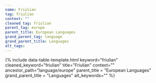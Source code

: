 ```yaml
---
name: Friulian
tag: friulian
context: ""
cleaned_tag: friulian
parent_tag: europe
parent_title: European Languages
grand_parent_tag: language
grand_parent_title: Languages
alt_tags: 
---
```


{% include data-table-template.html 
  keyword="friulian" 
  cleaned_keyword="friulian" 
  title="Friulian"
  context=""
  ancestor_path="language/europe" 
  parent_title = "European Languages"
  grand_parent_title = "Languages"
  alt_keywords=""
%}

